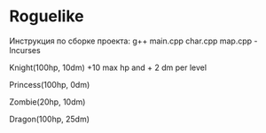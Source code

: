 # Roguelike
Инструкция по сборке проекта:
g++ main.cpp char.cpp map.cpp -lncurses


Knight(100hp, 10dm)  +10 max hp and + 2 dm per level

Princess(100hp, 0dm)

Zombie(20hp, 10dm)

Dragon(100hp, 25dm)
